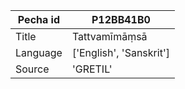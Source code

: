 |Pecha id | P12BB41B0
| --- | --- 
|Title | Tattvamīmāṃsā 
|Language | ['English', 'Sanskrit']
|Source | 'GRETIL'